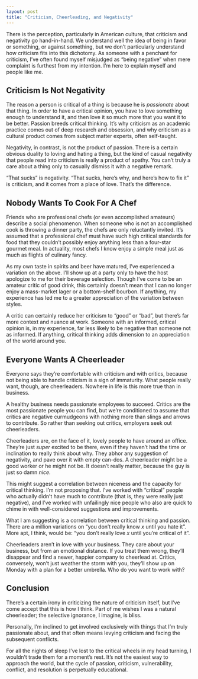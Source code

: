 ```yaml
---
layout: post
title: "Criticism, Cheerleading, and Negativity"
---
```





There is the perception, particularly in American culture, that criticism and negativity go hand-in-hand. We understand well the idea of being in favor or something, or against something, but we don’t particularly understand how criticism fits into this dichotomy. As someone with a penchant for criticism, I’ve often found myself misjudged as “being negative” when mere complaint is furthest from my intention. I’m here to explain myself and people like me.

Criticism Is Not Negativity
---------------------------

The reason a person is critical of a thing is because he is *passionate* about that thing. In order to have a critical opinion, you have to love something enough to understand it, and then love it so much more that you want it to be better. Passion breeds critical thinking. It’s why criticism as an academic practice comes out of deep research and obsession, and why criticism as a cultural product comes from subject matter experts, often self-taught.

Negativity, in contrast, is not the product of passion. There is a certain obvious duality to loving and hating a thing, but the kind of casual negativity that people read into criticism is really a product of apathy. You can’t truly a care about a thing only to casually dismiss it with a negative remark.

“That sucks” is negativity. “That sucks, here’s why, and here’s how to fix it” is criticism, and it comes from a place of love. That’s the difference.

Nobody Wants To Cook For A Chef
-------------------------------

Friends who are professional chefs (or even accomplished amateurs) describe a social phenomenon. When someone who is not an accomplished cook is throwing a dinner party, the chefs are only reluctantly invited. It’s assumed that a professional chef must have such high critical standards for food that they couldn’t possibly enjoy anything less than a four-star gourmet meal. In actuality, most chefs I know enjoy a simple meal just as much as flights of culinary fancy.

As my own taste in spirits and beer have matured, I’ve experienced a variation on the above. I’ll show up at a party only to have the host apologize to me for their beverage selection. Though I’ve come to be an amateur critic of good drink, this certainly doesn’t mean that I can no longer enjoy a mass-market lager or a bottom-shelf bourbon. If anything, my experience has led me to a greater appreciation of the variation between styles.

A critic can certainly reduce her criticism to “good” or “bad”, but there’s far more context and nuance at work. Someone with an informed, critical opinion is, in my experience, far less likely to be negative than someone not as informed. If anything, critical thinking adds dimension to an appreciation of the world around you.

Everyone Wants A Cheerleader
----------------------------

Everyone says they’re comfortable with criticism and with critics, because not being able to handle criticism is a sign of immaturity. What people really want, though, are cheerleaders. Nowhere in life is this more true than in business.

A healthy business needs passionate employees to succeed. Critics are the most passionate people you can find, but we’re conditioned to assume that critics are negative curmudgeons with nothing more than slings and arrows to contribute. So rather than seeking out critics, employers seek out cheerleaders.

Cheerleaders are, on the face of it, lovely people to have around an office. They’re just *super* excited to be there, even if they haven’t had the time or inclination to really think about why. They abhor any suggestion of negativity, and pave over it with empty can-dos. A cheerleader might be a good worker or he might not be. It doesn’t really matter, because the guy is just so damn *nice*.

This might suggest a correlation between niceness and the capacity for critical thinking. I’m not proposing that. I’ve worked with “critical” people who actually didn’t have much to contribute (that is, they were really just negative), and I’ve worked with unfailingly nice people who also are quick to chime in with well-considered suggestions and improvements.

What I am suggesting is a correlation between critical thinking and passion. There are a million variations on “you don’t really know *x* until you hate it”. More apt, I think, would be: “you don’t really love *x* until you’re critical of it”.

Cheerleaders aren’t in love with your business. They care about your business, but from an emotional distance. If you treat them wrong, they’ll disappear and find a newer, happier company to cheerlead at. Critics, conversely, won’t just weather the storm with you, they’ll show up on Monday with a plan for a better umbrella. Who do you want to work with?

Conclusion
----------

There’s a certain irony in criticizing the nature of criticism itself, but I’ve come accept that this is how I think. Part of me wishes I was a natural cheerleader; the selective ignorance, I imagine, is bliss.

Personally, I’m inclined to get involved exclusively with things that I’m truly passionate about, and that often means levying criticism and facing the subsequent conflicts.

For all the nights of sleep I’ve lost to the critical wheels in my head turning, I wouldn’t trade them for a moment’s rest. It’s not the easiest way to approach the world, but the cycle of passion, criticism, vulnerability, conflict, and resolution is perpetually educational.
